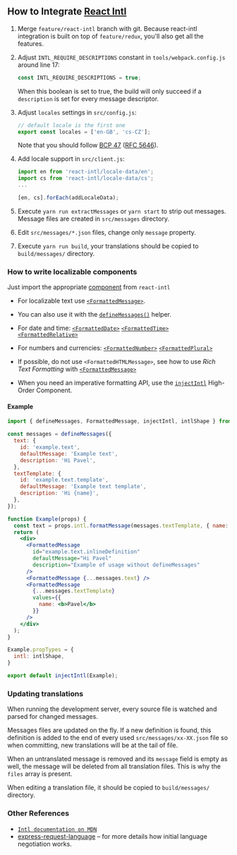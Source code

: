 ## How to Integrate [React Intl](https://github.com/yahoo/react-intl#react-intl)

 1. Merge `feature/react-intl` branch with git.
    Because react-intl integration is built on top of `feature/redux`, you'll also get all the features.

 2. Adjust `INTL_REQUIRE_DESCRIPTIONS` constant in `tools/webpack.config.js` around line 17:
    ```js
    const INTL_REQUIRE_DESCRIPTIONS = true;
    ```
    When this boolean is set to true, the build will only succeed if a `description` is set for every message descriptor.

 3. Adjust `locales` settings in `src/config.js`:
    ```js
    // default locale is the first one
    export const locales = ['en-GB', 'cs-CZ'];
    ```
    Note that you should follow
    [BCP 47](https://tools.ietf.org/html/bcp47)
    ([RFC 5646](https://tools.ietf.org/html/rfc5646)).

 4. Add locale support in `src/client.js`:
    ```js
    import en from 'react-intl/locale-data/en';
    import cs from 'react-intl/locale-data/cs';
    ...

    [en, cs].forEach(addLocaleData);
    ```

 5. Execute `yarn run extractMessages` or `yarn start` to strip out messages.
    Message files are created in `src/messages` directory.

 6. Edit `src/messages/*.json` files, change only `message` property.

 7. Execute `yarn run build`,
    your translations should be copied to `build/messages/` directory.


### How to write localizable components

Just import the appropriate [component](https://github.com/yahoo/react-intl/wiki#the-react-intl-module) from `react-intl`

- For localizable text use
[`<FormattedMessage>`](https://github.com/yahoo/react-intl/wiki/Components#formattedmessage).
- You can also use it with
the [`defineMessages()`](https://github.com/yahoo/react-intl/wiki/API#definemessages) helper.

- For date and time:
[`<FormattedDate>`](https://github.com/yahoo/react-intl/wiki/Components#formatteddate)
[`<FormattedTime>`](https://github.com/yahoo/react-intl/wiki/Components#formattedtime)
[`<FormattedRelative>`](https://github.com/yahoo/react-intl/wiki/Components#formattedrelative)
 
- For numbers and currencies:
[`<FormattedNumber>`](https://github.com/yahoo/react-intl/wiki/Components#formattednumber)
[`<FormattedPlural>`](https://github.com/yahoo/react-intl/wiki/Components#formattedplural)

- If possible, do not use `<FormattedHTMLMessage>`, see how to use *Rich Text Formatting* with
[`<FormattedMessage>`](https://github.com/yahoo/react-intl/wiki/Components#formattedmessage)

- When you need an imperative formatting API, use the [`injectIntl`](https://github.com/yahoo/react-intl/wiki/API#injectintl) High-Order Component.

#### Example

```jsx
import { defineMessages, FormattedMessage, injectIntl, intlShape } from 'react-intl';

const messages = defineMessages({
  text: {
    id: 'example.text',
    defaultMessage: 'Example text',
    description: 'Hi Pavel',
  },
  textTemplate: {
    id: 'example.text.template',
    defaultMessage: 'Example text template',
    description: 'Hi {name}',
  },
});

function Example(props) {
  const text = props.intl.formatMessage(messages.textTemplate, { name: 'Pavel'});
  return (
    <div>
      <FormattedMessage
        id="example.text.inlineDefinition"
        defaultMessage="Hi Pavel"
        description="Example of usage without defineMessages"
      />
      <FormattedMessage {...messages.text} />
      <FormattedMessage
        {...messages.textTemplate}
        values={{
          name: <b>Pavel</b>
        }}
      />
    </div>
  );
}

Example.propTypes = {
  intl: intlShape,
}

export default injectIntl(Example);
```

### Updating translations

When running the development server, every source file is watched and parsed for changed messages.

Messages files are updated on the fly.
If a new definition is found, this definition is added to the end of every used `src/messages/xx-XX.json` file so when committing, new translations will be at the tail of file.

When an untranslated message is removed and its `message` field is empty as well, the message will be deleted from all translation files. This is why the `files` array is present.

When editing a translation file, it should be copied to `build/messages/` directory.

### Other References

 * [`Intl documentation on MDN`](https://developer.mozilla.org/en/docs/Web/JavaScript/Reference/Global_Objects/Intl)
 * [express-request-language](https://github.com/tinganho/express-request-language#readme)
  – for more details how initial language negotiation works.
